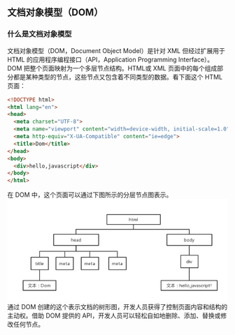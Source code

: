 ## 文档对象模型（DOM）

### 什么是文档对象模型

文档对象模型（DOM，Document Object Model）是针对 XML 但经过扩展用于 HTML 的应用程序编程接口（API，Application Programming Interface）。DOM 把整个页面映射为一个多层节点结构。HTML或 XML 页面中的每个组成部分都是某种类型的节点，这些节点又包含着不同类型的数据。看下面这个 HTML 页面：
``` html
<!DOCTYPE html>
<html lang="en">
<head>
  <meta charset="UTF-8">
  <meta name="viewport" content="width=device-width, initial-scale=1.0">
  <meta http-equiv="X-UA-Compatible" content="ie=edge">
  <title>Dom</title>
</head>
<body>
  <div>hello,javascript</div>
</body>
</html>
```
在 DOM 中，这个页面可以通过下图所示的分层节点图表示。
![1-2](https://github.com/KuangPF/Professional-JavaScript-for-Web-Developer/blob/master/img/chapter01/1-2.png)
通过 DOM 创建的这个表示文档的树形图，开发人员获得了控制页面内容和结构的主动权。借助 DOM 提供的 API，开发人员可以轻松自如地删除、添加、替换或修改任何节点。
